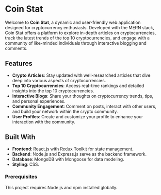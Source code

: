 # Coin Stat

Welcome to **Coin Stat**, a dynamic and user-friendly web application designed for cryptocurrency enthusiasts. Developed with the MERN stack, Coin Stat offers a platform to explore in-depth articles on cryptocurrencies, track the latest trends of the top 10 cryptocurrencies, and engage with a community of like-minded individuals through interactive blogging and comments.

## Features

- **Crypto Articles**: Stay updated with well-researched articles that dive deep into various aspects of cryptocurrencies.
- **Top 10 Cryptocurrencies**: Access real-time rankings and detailed insights into the top 10 cryptocurrencies.
- **Interactive Blogs**: Share your thoughts on cryptocurrency trends, tips, and personal experiences.
- **Community Engagement**: Comment on posts, interact with other users, and build your network within the crypto community.
- **User Profiles**: Create and customize your profile to enhance your interaction with the community.

## Built With

- **Frontend**: React.js with Redux Toolkit for state management.
- **Backend**: Node.js and Express.js serve as the backend framework.
- **Database**: MongoDB with Mongoose for data modeling.
- **Styling**: CSS.

### Prerequisites
This project requires Node.js and npm installed globally.

